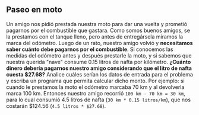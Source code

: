 ## Paseo en moto

Un amigo nos pidió prestada nuestra moto para dar una vuelta y prometió pagarnos por el combustible que gastara. Como somos buenos amigos, se la prestamos con el tanque lleno, pero antes de entregársela miramos la marca del odómetro. Luego de un rato, nuestro amigo volvió y **necesitamos saber cuánto debe pagarnos por el combustible**. Si conocemos las medidas del odómetro antes y después prestarle la moto, y si sabemos que nuestra querida "nave" consume 0.15 litros de nafta por kilómetro. **¿Cuánto dinero debería pagarnos nuestro amigo considerando que el litro de nafta cuesta $27.68?** Analice cuáles serían los datos de entrada para el problema y escriba un programa que permita calcular dicho monto. Por ejemplo: si cuando le prestamos la moto el odómetro marcaba 70 km y al devolverla marca 100 km. Entonces nuestro amigo recorrió ```100 km - 70 km = 30 km```, para lo cual consumió 4.5 litros de nafta (```30 km * 0.15 litros/km```), que nos costarán $124.56 (```4.5 litros * $27.68```).
